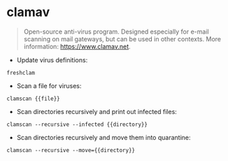 # clamav

> Open-source anti-virus program.
> Designed especially for e-mail scanning on mail gateways, but can be used in other contexts.
> More information: <https://www.clamav.net>.

- Update virus definitions:

`freshclam`

- Scan a file for viruses:

`clamscan {{file}}`

- Scan directories recursively and print out infected files:

`clamscan --recursive --infected {{directory}}`

- Scan directories recursively and move them into quarantine:

`clamscan --recursive --move={{directory}}`
